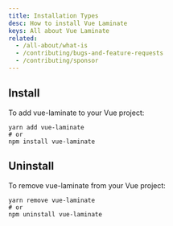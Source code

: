 ```yaml
---
title: Installation Types
desc: How to install Vue Laminate
keys: All about Vue Laminate
related:
  - /all-about/what-is
  - /contributing/bugs-and-feature-requests
  - /contributing/sponsor
---
```


## Install

To add vue-laminate to your Vue project:

```
yarn add vue-laminate
# or
npm install vue-laminate
```

## Uninstall

To remove vue-laminate from your Vue project:

```
yarn remove vue-laminate
# or
npm uninstall vue-laminate
```
